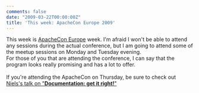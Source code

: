 ```yaml
---
comments: false
date: "2009-03-22T00:00:00Z"
title: 'This week: ApacheCon Europe 2009'
---
```


This week is <a href="http://www.eu.apachecon.com/c/aceu2009/">ApacheCon Europe</a> week. I'm afraid I won't be able to attend any sessions during the actual conference, but I am going to attend some of the meetup sessions on Monday and Tuesday evening.<br />For those of you that are attending the conference, I can say that the program looks really promising and has a lot to offer.<br /><br />If you're attending the ApacheCon on Thursday, be sure to check out <a href="http://www.eu.apachecon.com/c/aceu2009/sessions/162">Niels's talk on "<span style="font-weight: bold;">Documentation: get it right!</span>"</a>
